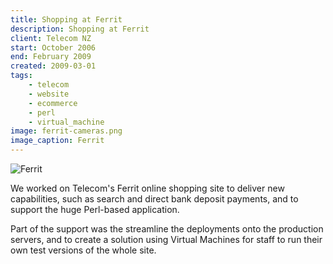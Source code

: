 ```yaml
---
title: Shopping at Ferrit
description: Shopping at Ferrit
client: Telecom NZ
start: October 2006
end: February 2009
created: 2009-03-01
tags:
    - telecom
    - website
    - ecommerce
    - perl
    - virtual_machine
image: ferrit-cameras.png
image_caption: Ferrit
---
```


![Ferrit](/images/projects/ferrit-cameras.png)

We worked on Telecom's Ferrit online shopping site to deliver new capabilities, such as search and direct bank deposit payments,
and to support the huge Perl-based application.
<!--more-->

Part of the support was the streamline the deployments onto the production servers, and to create a solution using Virtual Machines
for staff to run their own test versions of the whole site.

